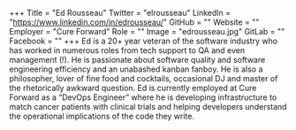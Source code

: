 +++
Title = "Ed Rousseau"
Twitter = "elrousseau"
LinkedIn = "https://www.linkedin.com/in/edrousseau/"
GitHub = ""
Website = ""
Employer = "Cure Forward"
Role = ""
Image = "edrousseau.jpg"
GitLab = ""
Facebook = ""
+++
Ed is a 20&#43; year veteran of the software industry who has worked in numerous roles from tech support to QA and even management (!).  He is passionate about software quality and software engineering efficiency and an unabashed kanban fanboy. He is also a philosopher, lover of fine food and cocktails, occasional DJ and master of the rhetorically awkward question. Ed is currently employed at Cure Forward as a “DevOps Engineer” where he is developing infrastructure to match cancer patients with clinical trials and helping developers understand the operational implications of the code they write.
